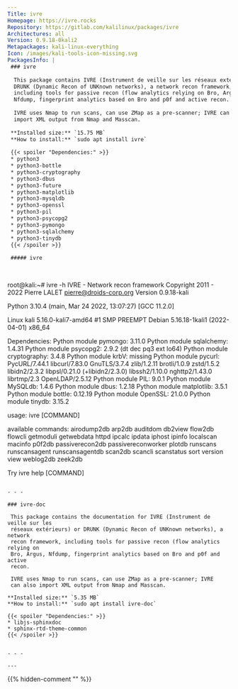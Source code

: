 ```yaml
---
Title: ivre
Homepage: https://ivre.rocks
Repository: https://gitlab.com/kalilinux/packages/ivre
Architectures: all
Version: 0.9.18-0kali2
Metapackages: kali-linux-everything 
Icon: /images/kali-tools-icon-missing.svg
PackagesInfo: |
 ### ivre
 
  This package contains IVRE (Instrument de veille sur les réseaux extérieurs) or
  DRUNK (Dynamic Recon of UNKnown networks), a network recon framework,
  including tools for passive recon (flow analytics relying on Bro, Argus,
  Nfdump, fingerprint analytics based on Bro and p0f and active recon.
   
  IVRE uses Nmap to run scans, can use ZMap as a pre-scanner; IVRE can also
  import XML output from Nmap and Masscan.
 
 **Installed size:** `15.75 MB`  
 **How to install:** `sudo apt install ivre`  
 
 {{< spoiler "Dependencies:" >}}
 * python3
 * python3-bottle
 * python3-cryptography
 * python3-dbus
 * python3-future
 * python3-matplotlib
 * python3-mysqldb
 * python3-openssl
 * python3-pil
 * python3-psycopg2
 * python3-pymongo
 * python3-sqlalchemy
 * python3-tinydb
 {{< /spoiler >}}
 
 ##### ivre
 
 
 ```
 root@kali:~# ivre -h
 IVRE - Network recon framework
 Copyright 2011 - 2022 Pierre LALET <pierre@droids-corp.org>
 Version 0.9.18-kali
 
 Python 3.10.4 (main, Mar 24 2022, 13:07:27) [GCC 11.2.0]
 
 Linux kali 5.16.0-kali7-amd64 #1 SMP PREEMPT Debian 5.16.18-1kali1 (2022-04-01) x86_64
 
 Dependencies:
     Python module pymongo: 3.11.0
     Python module sqlalchemy: 1.4.31
     Python module psycopg2: 2.9.2 (dt dec pq3 ext lo64)
     Python module cryptography: 3.4.8
     Python module krbV: missing
     Python module pycurl: PycURL/7.44.1 libcurl/7.83.0 GnuTLS/3.7.4 zlib/1.2.11 brotli/1.0.9 zstd/1.5.2 libidn2/2.3.2 libpsl/0.21.0 (+libidn2/2.3.0) libssh2/1.10.0 nghttp2/1.43.0 librtmp/2.3 OpenLDAP/2.5.12
     Python module PIL: 9.0.1
     Python module MySQLdb: 1.4.6
     Python module dbus: 1.2.18
     Python module matplotlib: 3.5.1
     Python module bottle: 0.12.19
     Python module OpenSSL: 21.0.0
     Python module tinydb: 3.15.2
 
 usage: ivre [COMMAND]
 
 available commands:
   airodump2db
   arp2db
   auditdom
   db2view
   flow2db
   flowcli
   getmoduli
   getwebdata
   httpd
   ipcalc
   ipdata
   iphost
   ipinfo
   localscan
   macinfo
   p0f2db
   passiverecon2db
   passivereconworker
   plotdb
   runscans
   runscansagent
   runscansagentdb
   scan2db
   scancli
   scanstatus
   sort
   version
   view
   weblog2db
   zeek2db
 
 Try ivre help [COMMAND]
 
 ```
 
 - - -
 
 ### ivre-doc
 
  This package contains the documentation for IVRE (Instrument de veille sur les
  réseaux extérieurs) or DRUNK (Dynamic Recon of UNKnown networks), a network
  recon framework, including tools for passive recon (flow analytics relying on
  Bro, Argus, Nfdump, fingerprint analytics based on Bro and p0f and active
  recon.
   
  IVRE uses Nmap to run scans, can use ZMap as a pre-scanner; IVRE
  can also import XML output from Nmap and Masscan.
 
 **Installed size:** `5.35 MB`  
 **How to install:** `sudo apt install ivre-doc`  
 
 {{< spoiler "Dependencies:" >}}
 * libjs-sphinxdoc 
 * sphinx-rtd-theme-common 
 {{< /spoiler >}}
 
 
 - - -
 
---
```

{{% hidden-comment "<!--Do not edit anything above this line-->" %}}
